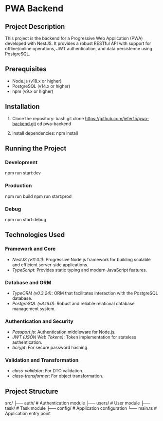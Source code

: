 # PWA Backend

## Project Description
This project is the backend for a Progressive Web Application (PWA) developed with NestJS. It provides a robust RESTful API with support for offline/online operations, JWT authentication, and data persistence using PostgreSQL.

## Prerequisites
- Node.js (v18.x or higher)
- PostgreSQL (v14.x or higher)
- npm (v9.x or higher)

## Installation

1. Clone the repository:
bash
git clone https://github.com/jefer15/pwa-backend.git
cd pwa-backend

2. Install dependencies:
npm install

## Running the Project

### Development
npm run start:dev

### Production
npm run build
npm run start:prod

### Debug
npm run start:debug

## Technologies Used

### Framework and Core
- *NestJS (v11.0.1)*: Progressive Node.js framework for building scalable and efficient server-side applications.
- *TypeScript*: Provides static typing and modern JavaScript features.

### Database and ORM
- *TypeORM (v0.3.24)*: ORM that facilitates interaction with the PostgreSQL database.
- *PostgreSQL (v8.16.0)*: Robust and reliable relational database management system.

### Authentication and Security
- *Passport.js*: Authentication middleware for Node.js.
- *JWT (JSON Web Tokens)*: Token implementation for stateless authentication.
- *bcrypt*: For secure password hashing.

### Validation and Transformation
- *class-validator*: For DTO validation.
- *class-transformer*: For object transformation.

## Project Structure

src/
├── auth/ # Authentication module
├── users/ # User module
├── task/ # Task module
├── config/ # Application configuration
└── main.ts # Application entry point